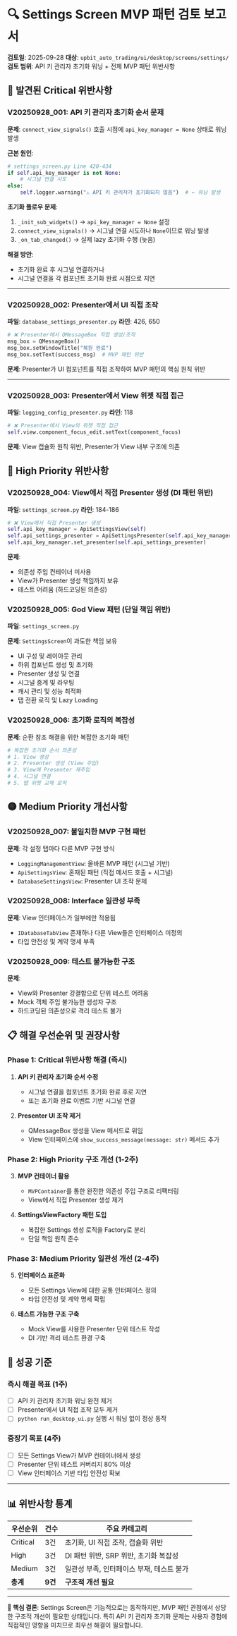 # 🔍 Settings Screen MVP 패턴 검토 보고서

**검토일**: 2025-09-28
**대상**: `upbit_auto_trading/ui/desktop/screens/settings/`
**검토 범위**: API 키 관리자 초기화 워닝 + 전체 MVP 패턴 위반사항

## 🚨 발견된 Critical 위반사항

### V20250928_001: API 키 관리자 초기화 순서 문제

**문제**: `connect_view_signals()` 호출 시점에 `api_key_manager = None` 상태로 워닝 발생

**근본 원인**:

```python
# settings_screen.py Line 420-434
if self.api_key_manager is not None:
    # 시그널 연결 시도
else:
    self.logger.warning("⚠️ API 키 관리자가 초기화되지 않음")  # ← 워닝 발생
```

**초기화 플로우 문제**:

1. `_init_sub_widgets()` → `api_key_manager = None` 설정
2. `connect_view_signals()` → 시그널 연결 시도하나 `None`이므로 워닝 발생
3. `_on_tab_changed()` → 실제 lazy 초기화 수행 (늦음)

**해결 방안**:

- 초기화 완료 후 시그널 연결하거나
- 시그널 연결을 각 컴포넌트 초기화 완료 시점으로 지연

---

### V20250928_002: Presenter에서 UI 직접 조작

**파일**: `database_settings_presenter.py`
**라인**: 426, 650

```python
# ❌ Presenter에서 QMessageBox 직접 생성/조작
msg_box = QMessageBox()
msg_box.setWindowTitle("복원 완료")
msg_box.setText(success_msg)  # MVP 패턴 위반
```

**문제**: Presenter가 UI 컴포넌트를 직접 조작하여 MVP 패턴의 핵심 원칙 위반

---

### V20250928_003: Presenter에서 View 위젯 직접 접근

**파일**: `logging_config_presenter.py`
**라인**: 118

```python
# ❌ Presenter에서 View의 위젯 직접 접근
self.view.component_focus_edit.setText(component_focus)
```

**문제**: View 캡슐화 원칙 위반, Presenter가 View 내부 구조에 의존

## 🔴 High Priority 위반사항

### V20250928_004: View에서 직접 Presenter 생성 (DI 패턴 위반)

**파일**: `settings_screen.py`
**라인**: 184-186

```python
# ❌ View에서 직접 Presenter 생성
self.api_key_manager = ApiSettingsView(self)
self.api_settings_presenter = ApiSettingsPresenter(self.api_key_manager)
self.api_key_manager.set_presenter(self.api_settings_presenter)
```

**문제**:

- 의존성 주입 컨테이너 미사용
- View가 Presenter 생성 책임까지 보유
- 테스트 어려움 (하드코딩된 의존성)

### V20250928_005: God View 패턴 (단일 책임 위반)

**파일**: `settings_screen.py`

**문제**: `SettingsScreen`이 과도한 책임 보유

- UI 구성 및 레이아웃 관리
- 하위 컴포넌트 생성 및 초기화
- Presenter 생성 및 연결
- 시그널 중계 및 라우팅
- 캐시 관리 및 성능 최적화
- 탭 전환 로직 및 Lazy Loading

### V20250928_006: 초기화 로직의 복잡성

**문제**: 순환 참조 해결을 위한 복잡한 초기화 패턴

```python
# 복잡한 초기화 순서 의존성
# 1. View 생성
# 2. Presenter 생성 (View 주입)
# 3. View에 Presenter 재주입
# 4. 시그널 연결
# 5. 탭 위젯 교체 로직
```

## 🟡 Medium Priority 개선사항

### V20250928_007: 불일치한 MVP 구현 패턴

**문제**: 각 설정 탭마다 다른 MVP 구현 방식

- `LoggingManagementView`: 올바른 MVP 패턴 (시그널 기반)
- `ApiSettingsView`: 혼재된 패턴 (직접 메서드 호출 + 시그널)
- `DatabaseSettingsView`: Presenter UI 조작 문제

### V20250928_008: Interface 일관성 부족

**문제**: View 인터페이스가 일부에만 적용됨

- `IDatabaseTabView` 존재하나 다른 View들은 인터페이스 미정의
- 타입 안전성 및 계약 명세 부족

### V20250928_009: 테스트 불가능한 구조

**문제**:

- View와 Presenter 강결합으로 단위 테스트 어려움
- Mock 객체 주입 불가능한 생성자 구조
- 하드코딩된 의존성으로 격리 테스트 불가

## 📋 해결 우선순위 및 권장사항

### Phase 1: Critical 위반사항 해결 (즉시)

1. **API 키 관리자 초기화 순서 수정**
   - 시그널 연결을 컴포넌트 초기화 완료 후로 지연
   - 또는 초기화 완료 이벤트 기반 시그널 연결

2. **Presenter UI 조작 제거**
   - QMessageBox 생성을 View 메서드로 위임
   - View 인터페이스에 `show_success_message(message: str)` 메서드 추가

### Phase 2: High Priority 구조 개선 (1-2주)

3. **MVP 컨테이너 활용**
   - `MVPContainer`를 통한 완전한 의존성 주입 구조로 리팩터링
   - View에서 직접 Presenter 생성 제거

4. **SettingsViewFactory 패턴 도입**
   - 복잡한 Settings 생성 로직을 Factory로 분리
   - 단일 책임 원칙 준수

### Phase 3: Medium Priority 일관성 개선 (2-4주)

5. **인터페이스 표준화**
   - 모든 Settings View에 대한 공통 인터페이스 정의
   - 타입 안전성 및 계약 명세 확립

6. **테스트 가능한 구조 구축**
   - Mock View를 사용한 Presenter 단위 테스트 작성
   - DI 기반 격리 테스트 환경 구축

## 🎯 성공 기준

### 즉시 해결 목표 (1주)

- [ ] API 키 관리자 초기화 워닝 완전 제거
- [ ] Presenter에서 UI 직접 조작 모두 제거
- [ ] `python run_desktop_ui.py` 실행 시 워닝 없이 정상 동작

### 중장기 목표 (4주)

- [ ] 모든 Settings View가 MVP 컨테이너에서 생성
- [ ] Presenter 단위 테스트 커버리지 80% 이상
- [ ] View 인터페이스 기반 타입 안전성 확보

---

## 📊 위반사항 통계

| 우선순위 | 건수 | 주요 카테고리 |
|----------|------|-------------|
| Critical | 3건 | 초기화, UI 직접 조작, 캡슐화 위반 |
| High | 3건 | DI 패턴 위반, SRP 위반, 초기화 복잡성 |
| Medium | 3건 | 일관성 부족, 인터페이스 부재, 테스트 불가 |
| **총계** | **9건** | **구조적 개선 필요** |

---

**🎯 핵심 결론**: Settings Screen은 기능적으로는 동작하지만, MVP 패턴 관점에서 상당한 구조적 개선이 필요한 상태입니다. 특히 API 키 관리자 초기화 문제는 사용자 경험에 직접적인 영향을 미치므로 최우선 해결이 필요합니다.
